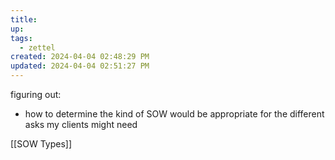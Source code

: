 ```yaml
---
title:
up: 
tags:
  - zettel
created: 2024-04-04 02:48:29 PM
updated: 2024-04-04 02:51:27 PM
---
```

figuring out: 
- how to determine the kind of SOW would be appropriate for the different asks my clients might need 

[[SOW Types]]
